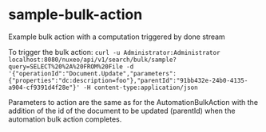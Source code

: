 # sample-bulk-action
Example bulk action with a computation triggered by done stream

To trigger the bulk action:
`curl -u Administrator:Administrator localhost:8080/nuxeo/api/v1/search/bulk/sample?query=SELECT%20%2A%20FROM%20File -d '{"operationId":"Document.Update","parameters":{"properties":"dc:description=foo"},"parentId":"91bb432e-24b0-4135-a904-cf9391d4f28e"}' -H content-type:application/json`

Parameters to action are the same as for the AutomationBulkAction with the addition of the id of the document to be updated (parentId) when the automation bulk action completes.

